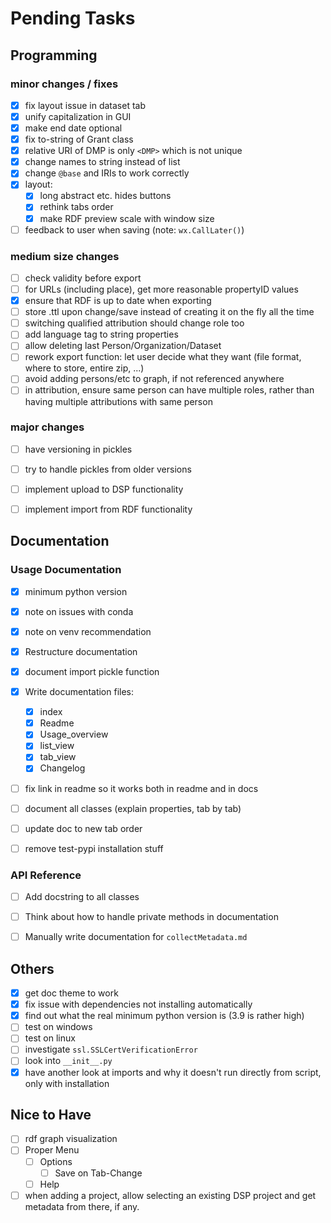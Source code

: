 # Pending Tasks

## Programming

### minor changes / fixes

- [x] fix layout issue in dataset tab
- [x] unify capitalization in GUI
- [x] make end date optional
- [x] fix to-string of Grant class
- [x] relative URI of DMP is only `<DMP>` which is not unique
- [x] change names to string instead of list
- [x] change `@base` and IRIs to work correctly
- [x] layout:
    - [x] long abstract etc. hides buttons
    - [x] rethink tabs order
    - [x] make RDF preview scale with window size
- [ ] feedback to user when saving (note: `wx.CallLater()`)

### medium size changes

- [ ] check validity before export
- [ ] for URLs (including place), get more reasonable propertyID values
- [x] ensure that RDF is up to date when exporting
- [ ] store .ttl upon change/save instead of creating it on the fly all the time
- [ ] switching qualified attribution should change role too
- [ ] add language tag to string properties
- [ ] allow deleting last Person/Organization/Dataset
- [ ] rework export function: let user decide what they want (file format, where to store, entire zip, ...)
- [ ] avoid adding persons/etc to graph, if not referenced anywhere
- [ ] in attribution, ensure same person can have multiple roles, rather than having multiple attributions with same person

### major changes

- [ ] have versioning in pickles
- [ ] try to handle pickles from older versions
- [ ] implement upload to DSP functionality
- [ ] implement import from RDF functionality


## Documentation

### Usage Documentation

- [x] minimum python version
- [x] note on issues with conda
- [x] note on venv recommendation
- [x] Restructure documentation
- [x] document import pickle function
- [x] Write documentation files:
    - [x] index
    - [x] Readme
    - [x] Usage_overview
    - [x] list_view
    - [x] tab_view
    - [x] Changelog
- [ ] fix link in readme so it works both in readme and in docs
- [ ] document all classes (explain properties, tab by tab)
- [ ] update doc to new tab order
- [ ] remove test-pypi installation stuff


### API Reference

- [ ] Add docstring to all classes
- [ ] Think about how to handle private methods in documentation
- [ ] Manually write documentation for `collectMetadata.md`


## Others

- [x] get doc theme to work
- [x] fix issue with dependencies not installing automatically
- [x] find out what the real minimum python version is (3.9 is rather high)
- [ ] test on windows
- [ ] test on linux
- [ ] investigate `ssl.SSLCertVerificationError`
- [ ] look into `__init__.py`
- [x] have another look at imports and why it doesn't run directly from script, only with installation

## Nice to Have
- [ ] rdf graph visualization
- [ ] Proper Menu
  - [ ] Options
    - [ ] Save on Tab-Change
  - [ ] Help
- [ ] when adding a project, allow selecting an existing DSP project and get metadata from there, if any.

